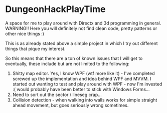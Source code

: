 # DungeonHackPlayTime
A space for me to play around with Directx and 3d programming in general.
WARNING!! Here you will definitely not find clean code, pretty patterns or other nice things :)

This is as already stated above a simple project in which I try out different things that pique my interest. 

So this means that there are a ton of known issues that I will get to eventually, these include but are not limited to the following:
1) Shitty map editor. Yes, I know WPF (wtf more like it) - I've completed screwed up the implementation and idea behind WPF and MVVM. I started out wanting to test and play around with WPF - now I'm invested :( would probably have been better to stick with Windows Forms...
2) Need to sort out the sector / lineseg crap...
3) Collision detection - when walking into walls works for simple straight ahead movement, but goes seriously wrong sometimes. 
